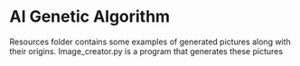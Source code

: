 # AI Genetic Algorithm
Resources folder contains some examples of generated pictures along with their origins. Image_creator.py is a program that
generates these pictures
